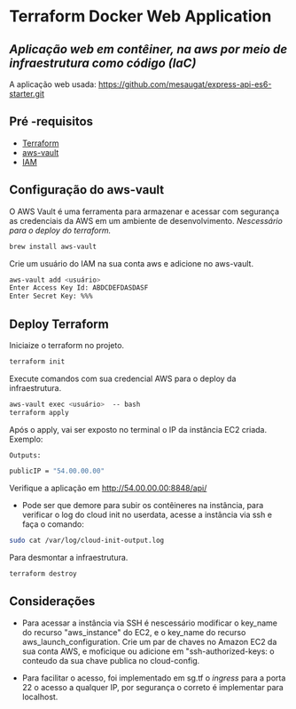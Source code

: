 # Terraform Docker Web Application
## _Aplicação web em contêiner, na aws por meio de infraestrutura como código (IaC)_


A aplicação web usada: https://github.com/mesaugat/express-api-es6-starter.git



##  Pré -requisitos

- [ Terraform ](https://learn.hashicorp.com/tutorials/terraform/install-cli)
- [ aws-vault ](https://github.com/99designs/aws-vault.git)
- [ IAM ](https://docs.aws.amazon.com/pt_br/IAM/latest/UserGuide/id_users_create.html)

##  Configuração do aws-vault 
O AWS Vault é uma ferramenta para armazenar e acessar com segurança as credenciais da AWS em um ambiente de desenvolvimento.
_Nescessário para o deploy do terraform._

```sh
brew install aws-vault
```
Crie um usuário do IAM na sua conta aws e adicione no aws-vault.
```sh
aws-vault add <usuário>
Enter Access Key Id: ABDCDEFDASDASF
Enter Secret Key: %%%
```
##  Deploy Terraform 
Iniciaize o terraform no projeto.
```sh
terraform init
```
Execute comandos com sua credencial AWS para o deploy da infraestrutura.
```sh
aws-vault exec <usuário>  -- bash
terraform apply
```
Após o apply, vai ser exposto no terminal o IP da instância EC2 criada.
Exemplo:
```sh
Outputs:

publicIP = "54.00.00.00"
```
Verifique a aplicação em http://54.00.00.00:8848/api/
- Pode ser que demore para subir os contêineres na instância, para verificar o log do cloud init no userdata, acesse a instância via ssh e faça o comando:
```sh
sudo cat /var/log/cloud-init-output.log
```

Para desmontar a infraestrutura.
```sh
terraform destroy
```
##  Considerações
- Para acessar a instância via SSH é nescessário modificar o key_name do recurso "aws_instance" do EC2, e o key_name do recurso aws_launch_configuration. Crie um par de chaves no Amazon EC2 da sua conta AWS, e moficique ou adicione em "ssh-authorized-keys: o conteudo da sua chave publica no cloud-config.

- Para facilitar o acesso, foi implementado em sg.tf o _ingress_ para a porta 22 o acesso a qualquer IP, por segurança o correto é implementar para localhost.


